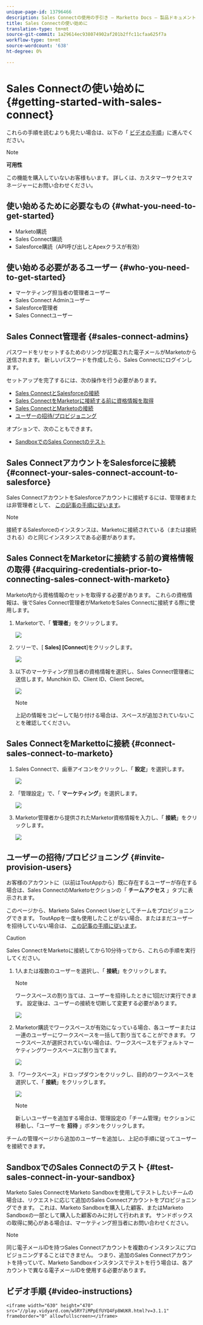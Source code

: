 ```yaml
---
unique-page-id: 13796466
description: Sales Connectの使用の手引き — Marketto Docs — 製品ドキュメント
title: Sales Connectの使い始めに
translation-type: tm+mt
source-git-commit: 1a29614ec938074902af201b2ffc11cfaa625f7a
workflow-type: tm+mt
source-wordcount: '638'
ht-degree: 0%

---
```



# Sales Connectの使い始めに {#getting-started-with-sales-connect}

これらの手順を読むよりも見たい場合は、以下の「 [ビデオの手順](#video)」に進んでください。

>[!NOTE]
>
>**可用性**
>
>この機能を購入していないお客様もいます。 詳しくは、カスタマーサクセスマネージャーにお問い合わせください。

## 使い始めるために必要なもの {#what-you-need-to-get-started}

* Marketo購読
* Sales Connect購読
* Salesforce購読（API呼び出しとApexクラスが有効）

## 使い始める必要があるユーザー {#who-you-need-to-get-started}

* マーケティング担当者の管理者ユーザー
* Sales Connect Adminユーザー
* Salesforce管理者
* Sales Connectユーザー

## Sales Connect管理者 {#sales-connect-admins}

パスワードをリセットするためのリンクが記載された電子メールがMarketoから送信されます。 新しいパスワードを作成したら、Sales Connectにログインします。

セットアップを完了するには、次の操作を行う必要があります。

* [Sales ConnectとSalesforceの接続](#sfdc)
* [Sales ConnectをMarketorに接続する前に資格情報を取得](#acquire)
* [Sales ConnectとMarketoの接続](#mkto)
* [ユーザーの招待/プロビジョニング](#IPU)

オプションで、次のこともできます。

* [SandboxでのSales Connectのテスト](#sandbox)

## Sales ConnectアカウントをSalesforceに接続 {#connect-your-sales-connect-account-to-salesforce}

Sales ConnectアカウントをSalesforceアカウントに接続するには、管理者または非管理者として、 [この記事の手順に従います](http://docs.marketo.com/x/JwDb)。

>[!NOTE]
>
>接続するSalesforceのインスタンスは、Marketoに接続されている（または接続される）のと同じインスタンスである必要があります。

## Sales ConnectをMarketorに接続する前の資格情報の取得 {#acquiring-credentials-prior-to-connecting-sales-connect-with-marketo}

Marketo内から資格情報のセットを取得する必要があります。 これらの資格情報は、後でSales Connect管理者がMarketoをSales Connectに接続する際に使用します。

1. Marketorで、「 **管理者**」をクリックします。

   ![](assets/one.png)

1. ツリーで、[ **Sales] [Connect**]をクリックします。

   ![](assets/two.png)

1. 以下のマーケティング担当者の資格情報を選択し、Sales Connect管理者に送信します。Munchkin ID、Client ID、Client Secret。

   ![](assets/3.jpg)

   >[!NOTE]
   >
   >上記の情報をコピーして貼り付ける場合は、スペースが追加されていないことを確認してください。

## Sales ConnectをMarkettoに接続 {#connect-sales-connect-to-marketo}

1. Sales Connectで、歯車アイコンをクリックし、「 **設定**」を選択します。

   ![](assets/four.png)

1. 「管理設定」で、「 **マーケティング**」を選択します。

   ![](assets/eight.png)

1. Marketor管理者から提供されたMarketor資格情報を入力し、「 **接続**」をクリックします。

   ![](assets/credentials.png)

## ユーザーの招待/プロビジョニング {#invite-provision-users}

お客様のアカウントに（以前はToutAppから）既に存在するユーザーが存在する場合は、Sales ConnectのMarketoセクションの「 **チームアクセス** 」タブに表示されます。

このページから、Marketo Sales Connect Userとしてチームをプロビジョニングできます。 ToutAppを一度も使用したことがない場合、またはまだユーザーを招待していない場合は、 [この記事の手順に従います](http://docs.marketo.com/display/TOUT/Invite+Team+Members)。

>[!CAUTION]
>
>Sales ConnectをMarketoに接続してから10分待ってから、これらの手順を実行してください。

1. 1人または複数のユーザーを選択し、「 **接続**」をクリックします。

   >[!NOTE]
   >
   >ワークスペースの割り当ては、ユーザーを招待したときに1回だけ実行できます。 設定後は、ユーザーの接続を切断して変更する必要があります。

   ![](assets/users.png)

1. Marketor購読でワークスペースが有効になっている場合、各ユーザーまたは一連のユーザーにワークスペースを一括して割り当てることができます。 ワークスペースが選択されていない場合は、ワークスペースをデフォルトマーケティングワークスペースに割り当てます。

   ![](assets/nine.jpg)

1. 「ワークスペース」ドロップダウンをクリックし、目的のワークスペースを選択して、「 **接続**」をクリックします。

   ![](assets/ten.png)

   >[!NOTE]
   >
   >新しいユーザーを追加する場合は、管理設定の「チーム管理」セクションに移動し、「ユーザーを **招待** 」ボタンをクリックします。

チームの管理ページから追加のユーザーを追加し、上記の手順に従ってユーザーを接続できます。

## SandboxでのSales Connectのテスト {#test-sales-connect-in-your-sandbox}

Marketo Sales ConnectをMarketo Sandboxを使用してテストしたいチームの場合は、リクエストに応じて追加のSales Connectアカウントをプロビジョニングできます。 これは、Marketo Sandboxを購入した顧客、またはMarketo Sandboxの一部として購入した顧客のみに対して行われます。 サンドボックスの取得に関心がある場合は、マーケティング担当者にお問い合わせください。

>[!NOTE]
>
>同じ電子メールIDを持つSales Connectアカウントを複数のインスタンスにプロビジョニングすることはできません。 つまり、追加のSales Connectアカウントを持っていて、Marketo Sandboxインスタンスでテストを行う場合は、各アカウントで異なる電子メールIDを使用する必要があります。

## ビデオ手順 {#video-instructions}

`<iframe width="630" height="470" src="//play.vidyard.com/w5RY7iMPpEfUYQ4Fp8WUKR.html?v=3.1.1" frameborder="0" allowfullscreen></iframe>`
